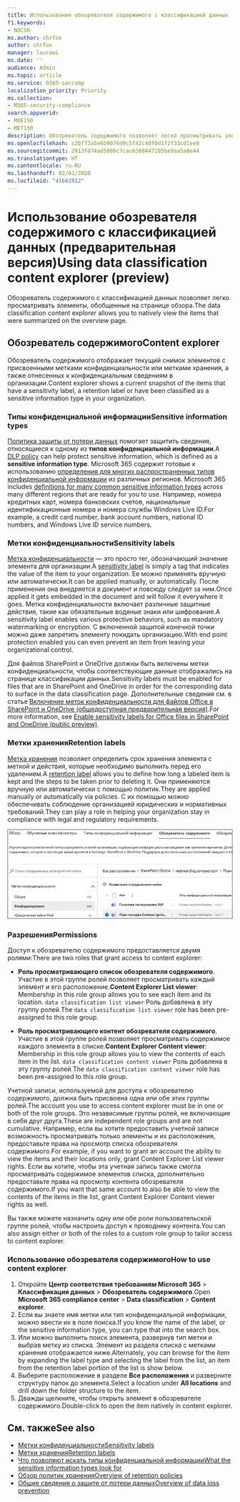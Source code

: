 ```yaml
---
title: Использование обозревателя содержимого с классификацией данных (предварительная версия)
f1.keywords:
- NOCSH
ms.author: chrfox
author: chrfox
manager: laurawi
ms.date: ''
audience: Admin
ms.topic: article
ms.service: O365-seccomp
localization_priority: Priority
ms.collection:
- M365-security-compliance
search.appverid:
- MOE150
- MET150
description: Обозреватель содержимого позволяет легко просматривать элементы с присвоенными метками.
ms.openlocfilehash: c2bf73a5e6b9076d9c5f42c40f0d1f2f33cd1ee8
ms.sourcegitcommit: 2913fd74ad5086c7cac6388447285be9aa5a8e44
ms.translationtype: HT
ms.contentlocale: ru-RU
ms.lasthandoff: 02/01/2020
ms.locfileid: "41661912"
---
```

# <a name="using-data-classification-content-explorer-preview"></a><span data-ttu-id="57951-103">Использование обозревателя содержимого с классификацией данных (предварительная версия)</span><span class="sxs-lookup"><span data-stu-id="57951-103">Using data classification content explorer (preview)</span></span>

<span data-ttu-id="57951-104">Обозреватель содержимого с классификацией данных позволяет легко просматривать элементы, обобщенные на странице обзора.</span><span class="sxs-lookup"><span data-stu-id="57951-104">The data classification content explorer allows you to natively view the items that were summarized on the overview page.</span></span>

## <a name="content-explorer"></a><span data-ttu-id="57951-105">Обозреватель содержимого</span><span class="sxs-lookup"><span data-stu-id="57951-105">Content explorer</span></span>

<span data-ttu-id="57951-106">Обозреватель содержимого отображает текущий снимок элементов с присвоенными метками конфиденциальности или метками хранения, а также отнесенных к конфиденциальным сведениям в организации.</span><span class="sxs-lookup"><span data-stu-id="57951-106">Content explorer shows a current snapshot of the items that have a sensitivity label, a retention label or have been classified as a sensitive information type in your organization.</span></span>

### <a name="sensitive-information-types"></a><span data-ttu-id="57951-107">Типы конфиденциальной информации</span><span class="sxs-lookup"><span data-stu-id="57951-107">Sensitive information types</span></span>

<span data-ttu-id="57951-108">[Политика защиты от потери данных](data-loss-prevention-policies.md) помогает защитить сведения, относящиеся к одному из **типов конфиденциальной информации**.</span><span class="sxs-lookup"><span data-stu-id="57951-108">A [DLP policy](data-loss-prevention-policies.md) can help protect sensitive information, which is defined as a **sensitive information type**.</span></span> <span data-ttu-id="57951-109">Microsoft 365 содержит готовые к использованию [определения для многих распространенных типов конфиденциальной информации](what-the-sensitive-information-types-look-for.md) из различных регионов. </span><span class="sxs-lookup"><span data-stu-id="57951-109">Microsoft 365 includes [definitions for many common sensitive information types](what-the-sensitive-information-types-look-for.md) across many different regions that are ready for you to use.</span></span> <span data-ttu-id="57951-110">Например, номера кредитных карт, номера банковских счетов, национальные идентификационные номера и номера службы Windows Live ID.</span><span class="sxs-lookup"><span data-stu-id="57951-110">For example, a credit card number, bank account numbers, national ID numbers, and Windows Live ID service numbers.</span></span>

### <a name="sensitivity-labels"></a><span data-ttu-id="57951-111">Метки конфиденциальности</span><span class="sxs-lookup"><span data-stu-id="57951-111">Sensitivity labels</span></span>

<span data-ttu-id="57951-112">[Метка конфиденциальности](sensitivity-labels.md) — это просто тег, обозначающий значение элемента для организации.</span><span class="sxs-lookup"><span data-stu-id="57951-112">A [sensitivity label](sensitivity-labels.md) is simply a tag that indicates the value of the item to your organization.</span></span> <span data-ttu-id="57951-113">Ее можно применять вручную или автоматически.</span><span class="sxs-lookup"><span data-stu-id="57951-113">It can be applied manually, or automatically.</span></span> <span data-ttu-id="57951-114">После применения она внедряется в документ и повсюду следует за ним.</span><span class="sxs-lookup"><span data-stu-id="57951-114">Once applied it gets embedded in the document and will follow it everywhere it goes.</span></span> <span data-ttu-id="57951-115">Метка конфиденциальности включает различные защитные действия, такие как обязательные водяные знаки или шифрование.</span><span class="sxs-lookup"><span data-stu-id="57951-115">A sensitivity label enables various protective behaviors, such as mandatory watermarking or encryption.</span></span> <span data-ttu-id="57951-116">С включенной защитой конечной точки можно даже запретить элементу покидать организацию.</span><span class="sxs-lookup"><span data-stu-id="57951-116">With end point protection enabled you can even prevent an item from leaving your organizational control.</span></span>

<span data-ttu-id="57951-117">Для файлов SharePoint и OneDrive должны быть включены метки конфиденциальности, чтобы соответствующие данные отображались на странице классификации данных.</span><span class="sxs-lookup"><span data-stu-id="57951-117">Sensitivity labels must be enabled for files that are in SharePoint and OneDrive in order for the corresponding data to surface in the data classification page.</span></span> <span data-ttu-id="57951-118">Дополнительные сведения см. в статье [Включение меток конфиденциальности для файлов Office в SharePoint и OneDrive (общедоступная предварительная версия)](sensitivity-labels-sharepoint-onedrive-files.md).</span><span class="sxs-lookup"><span data-stu-id="57951-118">For more information, see [Enable sensitivity labels for Office files in SharePoint and OneDrive (public preview)](sensitivity-labels-sharepoint-onedrive-files.md).</span></span>

### <a name="retention-labels"></a><span data-ttu-id="57951-119">Метки хранения</span><span class="sxs-lookup"><span data-stu-id="57951-119">Retention labels</span></span>

<span data-ttu-id="57951-120">[Метка хранения](labels.md) позволяет определить срок хранения элемента с меткой и действия, которые необходимо выполнить перед его удалением.</span><span class="sxs-lookup"><span data-stu-id="57951-120">A [retention label](labels.md) allows you to define how long a labeled item is kept and the steps to be taken prior to deleting it.</span></span> <span data-ttu-id="57951-121">Они применяются вручную или автоматически с помощью политик.</span><span class="sxs-lookup"><span data-stu-id="57951-121">They are applied manually or automatically via policies.</span></span> <span data-ttu-id="57951-122">С их помощью можно обеспечивать соблюдение организацией юридических и нормативных требований.</span><span class="sxs-lookup"><span data-stu-id="57951-122">They can play a role in helping your organization stay in compliance with legal and regulatory requirements.</span></span>

![снимок экрана: свернутый обозреватель содержимого](media/data-classification-content-explorer-1.png)

### <a name="permissions"></a><span data-ttu-id="57951-124">Разрешения</span><span class="sxs-lookup"><span data-stu-id="57951-124">Permissions</span></span>

<span data-ttu-id="57951-125">Доступ к обозревателю содержимого предоставляется двумя ролями:</span><span class="sxs-lookup"><span data-stu-id="57951-125">There are two roles that grant access to content explorer:</span></span>

- <span data-ttu-id="57951-126">**Роль просматривающего список обозревателя содержимого**. Участие в этой группе ролей позволяет просматривать каждый элемент и его расположение.</span><span class="sxs-lookup"><span data-stu-id="57951-126">**Content Explorer List viewer**: Membership in this role group allows you to see each item and its location.</span></span> <span data-ttu-id="57951-127">`data classification list viewer` Роль добавлена в эту группу ролей.</span><span class="sxs-lookup"><span data-stu-id="57951-127">The `data classification list viewer` role has been pre-assigned to this role group.</span></span>

- <span data-ttu-id="57951-128">**Роль просматривающего контент обозревателя содержимого**. Участие в этой группе ролей позволяет просматривать содержимое каждого элемента в списке.</span><span class="sxs-lookup"><span data-stu-id="57951-128">**Content Explorer Content viewer**: Membership in this role group allows you to view the contents of each item in the list.</span></span> <span data-ttu-id="57951-129">`data classification content viewer` Роль добавлена в эту группу ролей.</span><span class="sxs-lookup"><span data-stu-id="57951-129">The `data classification content viewer` role has been pre-assigned to this role group.</span></span>

<span data-ttu-id="57951-130">Учетной записи, используемой для доступа к обозревателю содержимого, должна быть присвоена одна или обе этих группы ролей.</span><span class="sxs-lookup"><span data-stu-id="57951-130">The account you use to access content explorer must be in one or both of the role groups.</span></span> <span data-ttu-id="57951-131">Это независимые группы ролей, не включающие в себя друг друга.</span><span class="sxs-lookup"><span data-stu-id="57951-131">These are independent role groups and are not cumulative.</span></span> <span data-ttu-id="57951-132">Например, если вы хотите предоставить учетной записи возможность просматривать только элементы и их расположения, предоставьте права на просмотр списка обозревателя содержимого.</span><span class="sxs-lookup"><span data-stu-id="57951-132">For example, if you want to grant an account the ability to view the items and their locations only, grant Content Explorer List viewer rights.</span></span> <span data-ttu-id="57951-133">Если вы хотите, чтобы эта учетная запись также смогла просматривать содержимое элементов списка, дополнительно предоставьте права на просмотр контента обозревателя содержимого.</span><span class="sxs-lookup"><span data-stu-id="57951-133">If you want that same account to also be able to view the contents of the items in the list, grant Content Explorer Content viewer rights as well.</span></span>

<span data-ttu-id="57951-134">Вы также можете назначить одну или обе роли пользовательской группе ролей, чтобы настроить доступ к проводнику контента.</span><span class="sxs-lookup"><span data-stu-id="57951-134">You can also assign either or both of the roles to a custom role group to tailor access to content explorer.</span></span>

### <a name="how-to-use-content-explorer"></a><span data-ttu-id="57951-135">Использование обозревателя содержимого</span><span class="sxs-lookup"><span data-stu-id="57951-135">How to use content explorer</span></span>

1. <span data-ttu-id="57951-136">Откройте **Центр соответствия требованиям Microsoft 365**  > **Классификация данных** > **Обозреватель содержимого**.</span><span class="sxs-lookup"><span data-stu-id="57951-136">Open **Microsoft 365 compliance center**  > **Data classification** > **Content explorer**.</span></span>
2. <span data-ttu-id="57951-137">Если вы знаете имя метки или тип конфиденциальной информации, можно ввести их в поле поиска.</span><span class="sxs-lookup"><span data-stu-id="57951-137">If you know the name of the label, or the sensitive information type, you can type that into the search box.</span></span>
3. <span data-ttu-id="57951-138">Или можно выполнить поиск элемента, развернув тип метки и выбрав метку из списка. Элемент из раздела списка с метками хранения отображается ниже.</span><span class="sxs-lookup"><span data-stu-id="57951-138">Alternately, you can browse for the item by expanding the label type and selecting the label from the list, an item from the retention label portion of the list is show below.</span></span>
4. <span data-ttu-id="57951-139">Выберите расположение в разделе **Все расположения** и разверните структуру папок до элемента.</span><span class="sxs-lookup"><span data-stu-id="57951-139">Select a location under **All locations** and drill down the folder structure to the item.</span></span>
5. <span data-ttu-id="57951-140">Дважды щелкните, чтобы открыть элемент в обозревателе содержимого.</span><span class="sxs-lookup"><span data-stu-id="57951-140">Double-click to open the item natively in content explorer.</span></span>

## <a name="see-also"></a><span data-ttu-id="57951-141">См. также</span><span class="sxs-lookup"><span data-stu-id="57951-141">See also</span></span>

- [<span data-ttu-id="57951-142">Метки конфиденциальности</span><span class="sxs-lookup"><span data-stu-id="57951-142">Sensitivity labels</span></span>](sensitivity-labels.md)
- [<span data-ttu-id="57951-143">Метки хранения</span><span class="sxs-lookup"><span data-stu-id="57951-143">Retention labels</span></span>](labels.md)
- [<span data-ttu-id="57951-144">Что позволяют искать типы конфиденциальной информации</span><span class="sxs-lookup"><span data-stu-id="57951-144">What the sensitive information types look for</span></span>](what-the-sensitive-information-types-look-for.md)
- [<span data-ttu-id="57951-145">Обзор политик хранения</span><span class="sxs-lookup"><span data-stu-id="57951-145">Overview of retention policies</span></span>](retention-policies.md)
- [<span data-ttu-id="57951-146">Общие сведения о защите от потери данных</span><span class="sxs-lookup"><span data-stu-id="57951-146">Overview of data loss prevention</span></span>](data-loss-prevention-policies.md)

